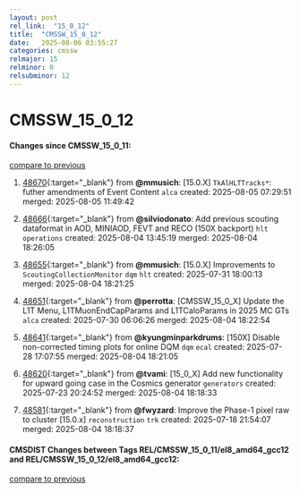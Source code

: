 ```yaml
---
layout: post
rel_link:  "15_0_12"
title:  "CMSSW_15_0_12"
date:   2025-08-06 03:55:27
categories: cmssw
relmajor: 15
relminor: 0
relsubminor: 12
---
```


# CMSSW_15_0_12
#### Changes since CMSSW_15_0_11:
[compare to previous](https://github.com/cms-sw/cmssw/compare/CMSSW_15_0_11...CMSSW_15_0_12)



1. [48670](http://github.com/cms-sw/cmssw/pull/48670){:target="_blank"}  from **@mmusich**: [15.0.X] `TkAlHLTTracks*`: futher amendments of Event Content `alca` created: 2025-08-05 07:29:51 merged: 2025-08-05 11:49:42

2. [48666](http://github.com/cms-sw/cmssw/pull/48666){:target="_blank"}  from **@silviodonato**:  Add previous scouting dataformat in AOD, MINIAOD, FEVT and RECO (150X backport) `hlt` `operations` created: 2025-08-04 13:45:19 merged: 2025-08-04 18:26:05

3. [48655](http://github.com/cms-sw/cmssw/pull/48655){:target="_blank"}  from **@mmusich**: [15.0.X] Improvements to `ScoutingCollectionMonitor` `dqm` `hlt` created: 2025-07-31 18:00:13 merged: 2025-08-04 18:21:25

4. [48651](http://github.com/cms-sw/cmssw/pull/48651){:target="_blank"}  from **@perrotta**: [CMSSW_15_0_X] Update the L1T Menu, L1TMuonEndCapParams and L1TCaloParams in 2025 MC GTs `alca` created: 2025-07-30 06:06:26 merged: 2025-08-04 18:22:54

5. [48641](http://github.com/cms-sw/cmssw/pull/48641){:target="_blank"}  from **@kyungminparkdrums**: [150X] Disable non-corrected timing plots for online DQM `dqm` `ecal` created: 2025-07-28 17:07:55 merged: 2025-08-04 18:21:05

6. [48620](http://github.com/cms-sw/cmssw/pull/48620){:target="_blank"}  from **@tvami**: [15_0_X] Add new functionality for upward going case in the Cosmics generator `generators` created: 2025-07-23 20:24:52 merged: 2025-08-04 18:18:33

7. [48581](http://github.com/cms-sw/cmssw/pull/48581){:target="_blank"}  from **@fwyzard**: Improve the Phase-1 pixel raw to cluster [15.0.x] `reconstruction` `trk` created: 2025-07-18 21:54:07 merged: 2025-08-04 18:18:37

#### CMSDIST Changes between Tags REL/CMSSW_15_0_11/el8_amd64_gcc12 and REL/CMSSW_15_0_12/el8_amd64_gcc12:
[compare to previous](https://github.com/cms-sw/cmsdist/compare/REL/CMSSW_15_0_11/el8_amd64_gcc12...REL/CMSSW_15_0_12/el8_amd64_gcc12)


